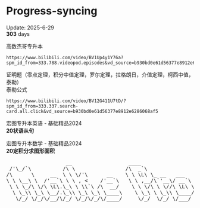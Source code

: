 # Progress-syncing

Update: 2025-6-29  
**303** days  

高数杰哥专升本
```
https://www.bilibili.com/video/BV1Up4y1Y76a?spm_id_from=333.788.videopod.episodes&vd_source=b930bd0e61d56377e8912e6286068af5&p=113
```
证明题（零点定理，积分中值定理，罗尔定理，拉格朗日，介值定理，柯西中值，泰勒）    
泰勒公式
```
https://www.bilibili.com/video/BV12G411U7tD/?spm_id_from=333.337.search-card.all.click&vd_source=b930bd0e61d56377e8912e6286068af5
```

宏图专升本英语 - 基础精品2024  
**20状语从句**

宏图专升本数学 - 基础精品2024  
**20定积分求图形面积**

<pre>
                   __                  ____                                                     
 /'\_/`\          /\ \                /\  _`\                                                   
/\      \     __  \ \ \/'\      __    \ \ \L\ \_ __   ___      __   _ __    __    ____    ____  
\ \ \__\ \  /'__`\ \ \ , <    /'__`\   \ \ ,__/\`'__\/ __`\  /'_ `\/\`'__\/'__`\ /',__\  /',__\ 
 \ \ \_/\ \/\ \L\.\_\ \ \\`\ /\  __/    \ \ \/\ \ \//\ \L\ \/\ \L\ \ \ \//\  __//\__, `\/\__, `\
  \ \_\\ \_\ \__/.\_\\ \_\ \_\ \____\    \ \_\ \ \_\\ \____/\ \____ \ \_\\ \____\/\____/\/\____/
   \/_/ \/_/\/__/\/_/ \/_/\/_/\/____/     \/_/  \/_/ \/___/  \/___L\ \/_/ \/____/\/___/  \/___/ 
                                                               /\____/                          
                                                               \_/__/                           
</per>
